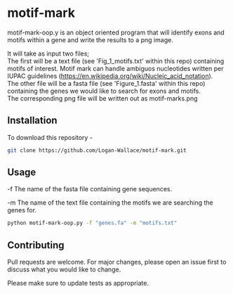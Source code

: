 # motif-mark
motif-mark-oop.y is an object oriented program that will identify exons and motifs within a gene and write the results to a png image.

It will take as input two files;  
The first will be a text file (see 'Fig_1_motifs.txt' within this repo) containing motifs of interest. Motif mark can handle ambiguos nucleotides written per IUPAC guidelines (https://en.wikipedia.org/wiki/Nucleic_acid_notation).  
The other file will be a fasta file (see 'Figure_1.fasta' within this repo) containing the genes we would like to search for exons and motifs.  
The corresponding png file will be written out as motif-marks.png

## Installation

To download this repository - 

```bash
git clone https://github.com/Logan-Wallace/motif-mark.git
```

## Usage

-f The name of the fasta file containing gene sequences.

-m The name of the text file containing the motifs we are searching the genes for.

```bash
python motif-mark-oop.py -f "genes.fa" -m "motifs.txt"
```

## Contributing

Pull requests are welcome. For major changes, please open an issue first
to discuss what you would like to change.

Please make sure to update tests as appropriate.
